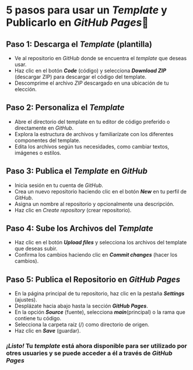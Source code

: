 # 5 pasos para usar un _Template_ y Publicarlo en *GitHub Pages*🌿

## Paso 1: Descarga el _Template_ (plantilla)

- Ve al repositorio en _GitHub_ donde se encuentra el _template_ que deseas usar.
- Haz clic en el botón **_Code_** (código) y selecciona **_Download ZIP_** (descargar ZIP) para descargar el código del template.
- Descomprime el archivo _ZIP_ descargado en una ubicación de tu elección.

## Paso 2: Personaliza el _Template_

- Abre el directorio del template en tu editor de código preferido o directamente en _GitHub_.
- Explora la estructura de archivos y familiarízate con los diferentes componentes del template.
- Edita los archivos según tus necesidades, como cambiar textos, imágenes o estilos.

## Paso 3: Publica el _Template_ en _GitHub_

- Inicia sesión en tu cuenta de _GitHub_.
- Crea un nuevo repositorio haciendo clic en el botón **_New_** en tu perfil de _GitHub_.
- Asigna un nombre al repositorio y opcionalmente una descripción.
- Haz clic en _Create repository_ (crear repositorio).

## Paso 4: Sube los Archivos del _Template_

- Haz clic en el botón **_Upload files_** y selecciona los archivos del template que deseas subir.
- Confirma los cambios haciendo clic en **_Commit changes_** (hacer los cambios).

## Paso 5: Publica el Repositorio en _GitHub Pages_

- En la página principal de tu repositorio, haz clic en la pestaña **_Settings_** (ajustes).
- Desplázate hacia abajo hasta la sección **_GitHub Pages_**.
- En la opción **_Source_** (fuente), selecciona **_main_**(principal) o la rama que contiene tu código.
- Selecciona la carpeta raíz (/) como directorio de origen.
- Haz clic en **_Save_** (guardar).

### _¡Listo!_ Tu _template_ está ahora disponible para ser utilizado por otres usuaries y se puede acceder a él a través de _GitHub Pages_
